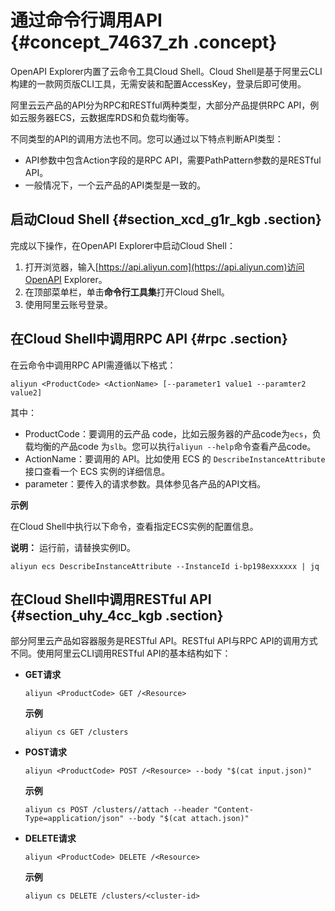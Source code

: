 # 通过命令行调用API {#concept_74637_zh .concept}

OpenAPI Explorer内置了云命令工具Cloud Shell。Cloud Shell是基于阿里云CLI构建的一款网页版CLI工具，无需安装和配置AccessKey，登录后即可使用。

阿里云云产品的API分为RPC和RESTful两种类型，大部分产品提供RPC API，例如云服务器ECS，云数据库RDS和负载均衡等。

不同类型的API的调用方法也不同。您可以通过以下特点判断API类型：

-   API参数中包含Action字段的是RPC API，需要PathPattern参数的是RESTful API。
-   一般情况下，一个云产品的API类型是一致的。

## 启动Cloud Shell {#section_xcd_g1r_kgb .section}

完成以下操作，在OpenAPI Explorer中启动Cloud Shell：

1.  打开浏览器，输入[https://api.aliyun.com](https://api.aliyun.com)访问OpenAPI Explorer。
2.  在顶部菜单栏，单击**命令行工具集**打开Cloud Shell。
3.  使用阿里云账号登录。

## 在Cloud Shell中调用RPC API {#rpc .section}

在云命令中调用RPC API需遵循以下格式：

```
aliyun <ProductCode> <ActionName> [--parameter1 value1 --paramter2 value2]
```

其中：

-   ProductCode：要调用的云产品 code，比如云服务器的产品code为`ecs`，负载均衡的产品code 为`slb`。您可以执行`aliyun --help`命令查看产品code。
-    ActionName：要调用的 API。比如使用 ECS 的 `DescribeInstanceAttribute` 接口查看一个 ECS 实例的详细信息。
-   parameter：要传入的请求参数。具体参见各产品的API文档。

 **示例** 

在Cloud Shell中执行以下命令，查看指定ECS实例的配置信息。

**说明：** 运行前，请替换实例ID。

```
aliyun ecs DescribeInstanceAttribute --InstanceId i-bp198exxxxxx | jq 
```

## 在Cloud Shell中调用RESTful API {#section_uhy_4cc_kgb .section}

部分阿里云产品如容器服务是RESTful API。RESTful API与RPC API的调用方式不同。使用阿里云CLI调用RESTful API的基本结构如下：

-   **GET请求**

    ```
    aliyun <ProductCode> GET /<Resource>
    ```

    **示例**

    ```
    aliyun cs GET /clusters
    ```

-   **POST请求**

    ```
    aliyun <ProductCode> POST /<Resource> --body "$(cat input.json)"
    ```

    **示例**

    ```
    aliyun cs POST /clusters//attach --header "Content-Type=application/json" --body "$(cat attach.json)"
    ```

-   **DELETE请求**

    ```
    aliyun <ProductCode> DELETE /<Resource>
    ```

    **示例**

    ```
    aliyun cs DELETE /clusters/<cluster-id>
    ```


